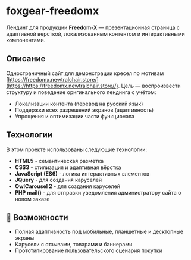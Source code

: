 # foxgear-freedomx

Лендинг для продукции **Freedom-X** — презентационная страница с адаптивной версткой, локализованным контентом и интерактивными компонентами.

## Описание

Одностраничный сайт для демонстрации кресел по мотивам [https://freedomx.newtralchair.store/](https://https://freedomx.newtralchair.store//).
Цель — воспроизвести структуру и поведение оригинального лендинга с учётом:

- Локализации контента (перевод на русский язык)
- Поддержки всех разрешений экранов (адаптивность)
- Упрощения и оптимизации части функционала

## Технологии

В этом проекте использованы следующие технологии:

- **HTML5** - семантическая разметка
- **CSS3** - стилизация и адаптивная вёрстка
- **JavaScript (ES6)** - логика интерактивных элементов
- **JQuery** - для создания каруселей
- **OwlCarousel 2** - для создания каруселей
- **PHP mail()** - для отправки уведомления администратору сайта о новом заказе

## 🔧 Возможности

- Полная адаптивность под мобильные, планшетные и десктопные экраны
- Карусели с отзывами, товарами и баннерами
- Прототипирование пользовательского сценария покупки
